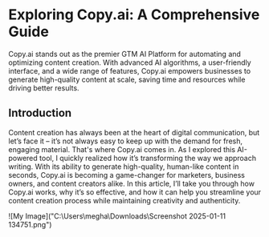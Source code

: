 # Exploring Copy.ai: A Comprehensive Guide
Copy.ai stands out as the premier GTM AI Platform for automating and optimizing content creation. With advanced AI algorithms, a user-friendly interface, and a wide range of features, Copy.ai empowers businesses to generate high-quality content at scale, saving time and resources while driving better results.


## Introduction
Content creation has always been at the heart of digital communication, but let’s face it – it’s not always easy to keep up with the demand for fresh, engaging material. That's where Copy.ai comes in. As I explored this AI-powered tool, I quickly realized how it’s transforming the way we approach writing. With its ability to generate high-quality, human-like content in seconds, Copy.ai is becoming a game-changer for marketers, business owners, and content creators alike. In this article, I’ll take you through how Copy.ai works, why it’s so effective, and how it can help you streamline your content creation process while maintaining creativity and authenticity.

![My Image]("C:\Users\megha\Downloads\Screenshot 2025-01-11 134751.png")



